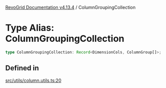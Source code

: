 [RevoGrid Documentation v4.13.4](README.md) / ColumnGroupingCollection

# Type Alias: ColumnGroupingCollection

```ts
type ColumnGroupingCollection: Record<DimensionCols, ColumnGroup[]>;
```

## Defined in

[src/utils/column.utils.ts:20](https://github.com/revolist/revogrid/blob/325e86c31155d90566dec588c08b121b0ae7657a/src/utils/column.utils.ts#L20)
